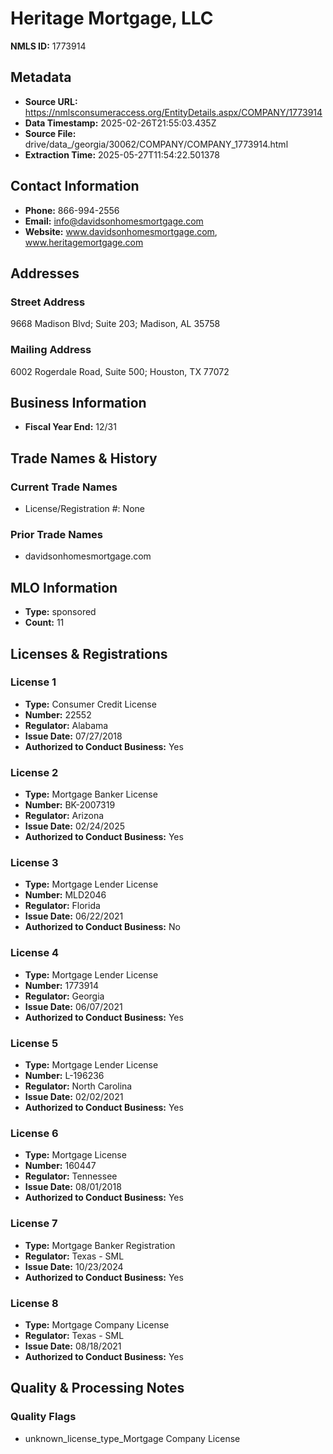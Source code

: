 # Heritage Mortgage, LLC

**NMLS ID:** 1773914

## Metadata
- **Source URL:** https://nmlsconsumeraccess.org/EntityDetails.aspx/COMPANY/1773914
- **Data Timestamp:** 2025-02-26T21:55:03.435Z
- **Source File:** drive/data_/georgia/30062/COMPANY/COMPANY_1773914.html
- **Extraction Time:** 2025-05-27T11:54:22.501378

## Contact Information
- **Phone:** 866-994-2556
- **Email:** info@davidsonhomesmortgage.com
- **Website:** www.davidsonhomesmortgage.com, www.heritagemortgage.com

## Addresses
### Street Address
9668 Madison Blvd; Suite 203; Madison, AL 35758

### Mailing Address
6002 Rogerdale Road, Suite 500; Houston, TX 77072

## Business Information
- **Fiscal Year End:** 12/31

## Trade Names & History
### Current Trade Names
- License/Registration #: None

### Prior Trade Names
- davidsonhomesmortgage.com

## MLO Information
- **Type:** sponsored
- **Count:** 11

## Licenses & Registrations

### License 1
- **Type:** Consumer Credit License
- **Number:** 22552
- **Regulator:** Alabama
- **Issue Date:** 07/27/2018
- **Authorized to Conduct Business:** Yes

### License 2
- **Type:** Mortgage Banker License
- **Number:** BK-2007319
- **Regulator:** Arizona
- **Issue Date:** 02/24/2025
- **Authorized to Conduct Business:** Yes

### License 3
- **Type:** Mortgage Lender License
- **Number:** MLD2046
- **Regulator:** Florida
- **Issue Date:** 06/22/2021
- **Authorized to Conduct Business:** No

### License 4
- **Type:** Mortgage Lender License
- **Number:** 1773914
- **Regulator:** Georgia
- **Issue Date:** 06/07/2021
- **Authorized to Conduct Business:** Yes

### License 5
- **Type:** Mortgage Lender License
- **Number:** L-196236
- **Regulator:** North Carolina
- **Issue Date:** 02/02/2021
- **Authorized to Conduct Business:** Yes

### License 6
- **Type:** Mortgage License
- **Number:** 160447
- **Regulator:** Tennessee
- **Issue Date:** 08/01/2018
- **Authorized to Conduct Business:** Yes

### License 7
- **Type:** Mortgage Banker Registration
- **Regulator:** Texas - SML
- **Issue Date:** 10/23/2024
- **Authorized to Conduct Business:** Yes

### License 8
- **Type:** Mortgage Company License
- **Regulator:** Texas - SML
- **Issue Date:** 08/18/2021
- **Authorized to Conduct Business:** Yes

## Quality & Processing Notes
### Quality Flags
- unknown_license_type_Mortgage Company License
